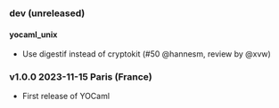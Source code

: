 ### dev (unreleased)

#### yocaml_unix
- Use digestif instead of cryptokit (#50 @hannesm, review by @xvw)

### v1.0.0 2023-11-15 Paris (France)

- First release of YOCaml
